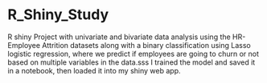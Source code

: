# R_Shiny_Study


R shiny Project with univariate and bivariate data analysis using the HR-Employee Attrition datasets along with a binary classification using Lasso logistic regression,
where we predict if employees are going to churn or not based on multiple variables in the data.sss
I trained the model and saved it in a notebook, then loaded it into my shiny web app.
